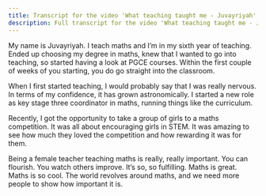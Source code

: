 ```yaml
---
title: Transcript for the video 'What teaching taught me - Juvayriyah'
description: Full transcript for the video 'What teaching taught me - Juvayriyah'
---
```


My name is Juvayriyah. I teach maths and I’m in my sixth year of teaching. Ended up choosing my degree in maths, knew that I wanted to go into teaching, so started having a look at PGCE courses. Within the first couple of weeks of you starting, you do go straight into the classroom.

When I first started teaching, I would probably say that I was really nervous. In terms of my confidence, it has grown astronomically. I started a new role as key stage three coordinator in maths, running things like the curriculum.

Recently, I got the opportunity to take a group of girls to a maths competition. It was all about encouraging girls in STEM. It was amazing to see how much they loved the competition and how rewarding it was for them.

Being a female teacher teaching maths is really, really important. You can flourish. You watch others improve. It’s so, so fulfilling. Maths is great. Maths is so cool. The world revolves around maths, and we need more people to show how important it is. 
